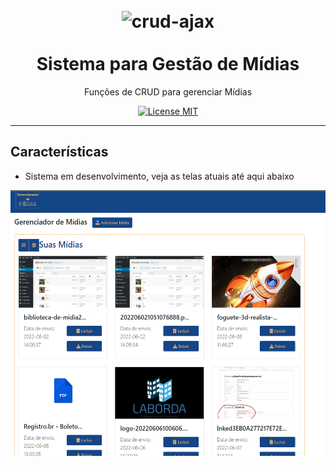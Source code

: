 <h1 align="center">
<br>
  <img src="https://storage.googleapis.com/hcode.com.br/courses/58/logo_svg5fc37f8680ecb.svg" alt="crud-ajax" width="300">
<br>
<br>
Sistema para Gestão de Mídias
</h1>

<p align="center"> Funções de CRUD para gerenciar Mídias</p>

<p align="center">
  <a href="https://opensource.org/licenses/MIT">
    <img src="https://img.shields.io/badge/License-MIT-blue.svg" alt="License MIT">
  </a>
</p>

<hr />

## Características
- Sistema em desenvolvimento,  veja as telas atuais até aqui abaixo

<div align="center">
  <img align="center" src="https://raw.githubusercontent.com/Marlon-Paulo-da-Silva/Projeto-gerenciador-de-midias/main/gerenciador-de-midias.png" alt="demo" height="425">

</div>
